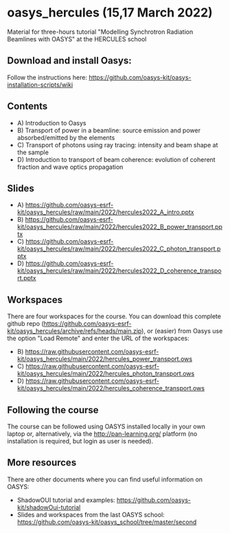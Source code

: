 # oasys_hercules (15,17 March 2022)
Material for three-hours tutorial "Modelling Synchrotron Radiation Beamlines with OASYS" at the HERCULES school

## Download and install Oasys:
Follow the instructions here: https://github.com/oasys-kit/oasys-installation-scripts/wiki

## Contents

- A) Introduction to Oasys
- B) Transport of power in a beamline: source emission and power absorbed/emitted by the elements
- C) Transport of photons using ray tracing: intensity and beam shape at the sample
- D) Introduction to transport of beam coherence: evolution of coherent fraction and wave optics propagation


## Slides

- A) https://github.com/oasys-esrf-kit/oasys_hercules/raw/main/2022/hercules2022_A_intro.pptx
- B) https://github.com/oasys-esrf-kit/oasys_hercules/raw/main/2022/hercules2022_B_power_transport.pptx
- C) https://github.com/oasys-esrf-kit/oasys_hercules/raw/main/2022/hercules2022_C_photon_transport.pptx
- D) https://github.com/oasys-esrf-kit/oasys_hercules/raw/main/2022/hercules2022_D_coherence_transport.pptx

## Workspaces

There are four workspaces for the course. You can download this complete github repo (https://github.com/oasys-esrf-kit/oasys_hercules/archive/refs/heads/main.zip), or (easier) from Oasys use the option "Load Remote" and enter the URL of the workspaces: 

- B) https://raw.githubusercontent.com/oasys-esrf-kit/oasys_hercules/main/2022/hercules_power_transport.ows
- C) https://raw.githubusercontent.com/oasys-esrf-kit/oasys_hercules/main/2022/hercules_photon_transport.ows
- D) https://raw.githubusercontent.com/oasys-esrf-kit/oasys_hercules/main/2022/hercules_coherence_transport.ows

## Following the course

The course can be followed using OASYS installed locally in your own laptop or, alternatively, via the http://pan-learning.org/ platform (no installation is required, but login as user is needed).

## More resources

There are other documents where you can find useful information on OASYS:

- ShadowOUI tutorial and examples: https://github.com/oasys-kit/shadowOui-tutorial
- Slides and workspaces from the last OASYS school: https://github.com/oasys-kit/oasys_school/tree/master/second
